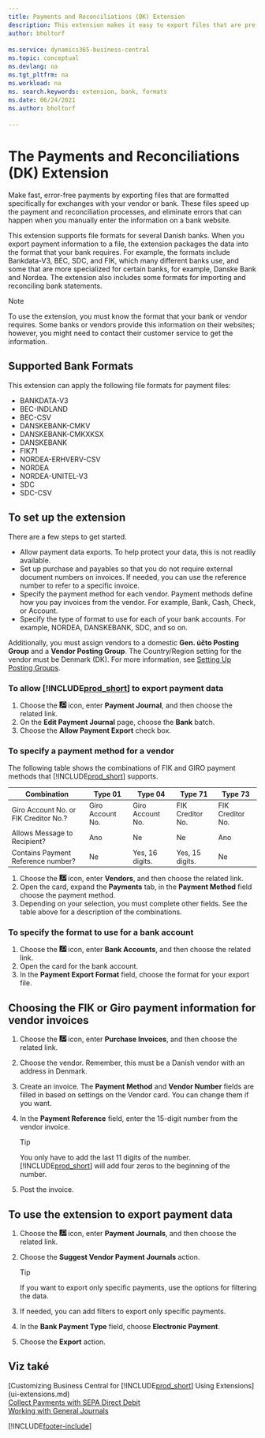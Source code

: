 ```yaml
---
title: Payments and Reconciliations (DK) Extension
description: This extension makes it easy to export files that are pre-formatted to meet bank requirements for electronic submissions.
author: bholtorf

ms.service: dynamics365-business-central
ms.topic: conceptual
ms.devlang: na
ms.tgt_pltfrm: na
ms.workload: na
ms. search.keywords: extension, bank, formats
ms.date: 06/24/2021
ms.author: bholtorf

---
```


# The Payments and Reconciliations (DK) Extension

Make fast, error-free payments by exporting files that are formatted specifically for exchanges with your vendor or bank. These files speed up the payment and reconciliation processes, and eliminate errors that can happen when you manually enter the information on a bank website.

This extension supports file formats for several Danish banks. When you export payment information to a file, the extension packages the data into the format that your bank requires. For example, the formats include Bankdata-V3, BEC, SDC, and FIK, which many different banks use, and some that are more specialized for certain banks, for example, Danske Bank and Nordea. The extension also includes some formats for importing and reconciling bank statements.

> [!Note]
> To use the extension, you must know the format that your bank or vendor requires. Some banks or vendors provide this information on their websites; however, you might need to contact their customer service to get the information.

## Supported Bank Formats
This extension can apply the following file formats for payment files:

* BANKDATA-V3
* BEC-INDLAND
* BEC-CSV
* DANSKEBANK-CMKV
* DANSKEBANK-CMKXKSX
* DANSKEBANK
* FIK71
* NORDEA-ERHVERV-CSV
* NORDEA
* NORDEA-UNITEL-V3
* SDC
* SDC-CSV

## To set up the extension

There are a few steps to get started.

* Allow payment data exports. To help protect your data, this is not readily available.
* Set up purchase and payables so that you do not require external document numbers on invoices. If needed, you can use the reference number to refer to a specific invoice.
* Specify the payment method for each vendor. Payment methods define how you pay invoices from the vendor. For example, Bank, Cash, Check, or Account.
* Specify the type of format to use for each of your bank accounts. For example, NORDEA, DANSKEBANK, SDC, and so on.

Additionally, you must assign vendors to a domestic **Gen. účto  Posting Group** and a **Vendor Posting Group**. The Country/Region setting for the vendor must be Denmark (DK). For more information, see [Setting Up Posting Groups](finance-posting-groups.md).

### To allow [!INCLUDE[prod_short](includes/prod_short.md)] to export payment data

1. Choose the ![Lightbulb that opens the Tell Me feature.](media/ui-search/search_small.png "Tell me what you want to do") icon, enter **Payment Journal**, and then choose the related link.
2. On the **Edit Payment Journal** page, choose the **Bank** batch.
3. Choose the **Allow Payment Export** check box.

### To specify a payment method for a vendor

The following table shows the combinations of FIK and GIRO payment methods that [!INCLUDE[prod_short](includes/prod_short.md)] supports.

| Combination | Type 01 | Type 04 | Type 71 | Type 73 |
|----|--------|---------|---------|---------|
| Giro Account No. or FIK Creditor No.? | Giro Account No. | Giro Account No. | FIK Creditor No. | FIK Creditor No. |
| Allows Message to Recipient? | Ano | Ne | Ne | Ano |
| Contains Payment Reference number? | Ne | Yes, 16 digits. | Yes, 15 digits. | Ne |

1. Choose the ![Lightbulb that opens the Tell Me feature.](media/ui-search/search_small.png "Tell me what you want to do") icon, enter **Vendors**, and then choose the related link.
2. Open the card, expand the **Payments** tab, in the **Payment Method** field choose the payment method.
3. Depending on your selection, you must complete other fields. See the table above for a description of the combinations.

### To specify the format to use for a bank account

1. Choose the ![Lightbulb that opens the Tell Me feature.](media/ui-search/search_small.png "Tell me what you want to do") icon, enter **Bank Accounts**, and then choose the related link.
2. Open the card for the bank account.
3. In the **Payment Export Format** field, choose the format for your export file.

## Choosing the FIK or Giro payment information for vendor invoices

1. Choose the ![Lightbulb that opens the Tell Me feature.](media/ui-search/search_small.png "Tell me what you want to do") icon, enter **Purchase Invoices**, and then choose the related link.
2. Choose the vendor. Remember, this must be a Danish vendor with an address in Denmark.
3. Create an invoice. The **Payment Method** and **Vendor Number** fields are filled in based on settings on the Vendor card. You can change them if you want.
4. In the **Payment Reference** field, enter the 15-digit number from the vendor invoice.

   > [!Tip]
   > You only have to add the last 11 digits of the number. [!INCLUDE[prod_short](includes/prod_short.md)] will add four zeros to the beginning of the number.

5. Post the invoice.

## To use the extension to export payment data

1. Choose the ![Lightbulb that opens the Tell Me feature.](media/ui-search/search_small.png "Tell me what you want to do") icon, enter **Payment Journals**, and then choose the related link.
2. Choose the **Suggest Vendor Payment Journals** action.

   > [!Tip]
   > If you want to export only specific payments, use the options for filtering the data.

3. If needed, you can add filters to export only specific payments.
4. In the **Bank Payment Type** field, choose **Electronic Payment**.
5. Choose the **Export** action.

## Viz také

[Customizing Business Central for [!INCLUDE[prod_short](includes/prod_short.md)] Using Extensions](ui-extensions.md)  
[Collect Payments with SEPA Direct Debit](finance-collect-payments-with-sepa-direct-debit.md)  
[Working with General Journals](ui-work-general-journals.md)


[!INCLUDE[footer-include](includes/footer-banner.md)]